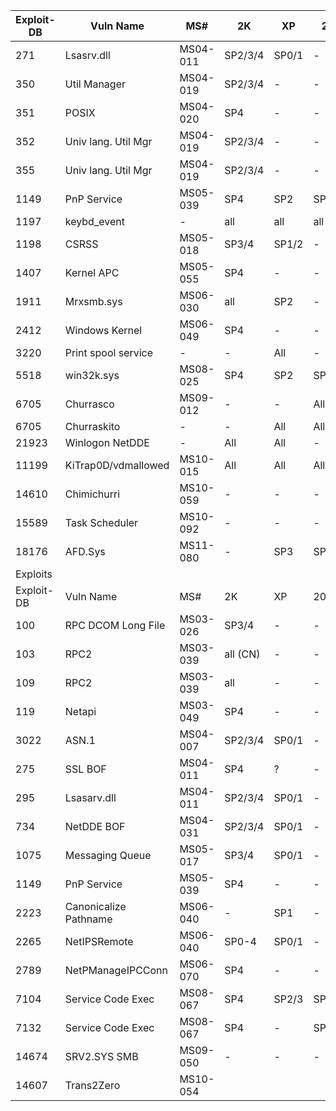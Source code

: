 |Exploit-DB|Vuln Name|MS#|2K|XP|2003|2008|Vista|7
| -------- | ---- | ---- | ---- | ---- | ---- | ---- | ---- | ---- |
|271|Lsasrv.dll|MS04-011|SP2/3/4|SP0/1|-|-|-|-
|350|Util Manager|MS04-019|SP2/3/4|-|-|-|-|-
|351|POSIX|MS04-020|SP4|-|-|-|-|-
|352|Univ lang. Util Mgr|MS04-019|SP2/3/4|-|-|-|-|-
|355|Univ lang. Util Mgr|MS04-019|SP2/3/4|-|-|-|-|-
|1149|PnP Service|MS05-039|SP4|SP2|SP1|-|-|-
|1197|keybd_event|- |all|all|all|-|-|-
|1198|CSRSS|MS05-018|SP3/4|SP1/2|-|-|-|-
|1407|Kernel APC|MS05-055|SP4|-|-|-|-|-
|1911|Mrxsmb.sys|MS06-030|all|SP2|-|-|-|-
|2412|Windows Kernel|MS06-049|SP4|-|-|-|-|-
|3220|Print spool service|-|-|All|-|-|-|-
|5518|win32k.sys|MS08-025|SP4|SP2|SP1/SP2|SP0|SP0/SP1|-
|6705|Churrasco|MS09-012|-|-|All|-|-|-
|6705|Churraskito|-|-|All|All|-|-|-
|21923|Winlogon NetDDE|-|All|All|-|-|-|-
|11199|KiTrap0D/vdmallowed|MS10-015|All|All|All|All|All|All
|14610|Chimichurri|MS10-059|-|-|-|All|All|SP0
|15589|Task Scheduler|MS10-092|-|-|-|SP0/SP1/SP2|SP1/SP2|SP0
|18176|AFD.Sys|MS11-080|-|SP3|SP3|-|-|-
|Exploits ||||||||
|Exploit-DB|Vuln Name|MS#|2K|XP|2003|2008|Vista|7
|100|RPC DCOM Long File|MS03-026|SP3/4|-|-|-|-|-
|103|RPC2|MS03-039|all (CN)|-|-|-|-|-
|109|RPC2|MS03-039|all|-|-|-|-|-
|119|Netapi|MS03-049|SP4|-|-|-|-|-
|3022|ASN.1|MS04-007|SP2/3/4|SP0/1|-|-|-|-
|275|SSL BOF|MS04-011|SP4|?|-|-|-|-
|295|Lsasarv.dll|MS04-011|SP2/3/4|SP0/1|-|-|-|-
|734|NetDDE BOF|MS04-031|SP2/3/4|SP0/1|-|-|-|-
|1075|Messaging Queue|MS05-017|SP3/4|SP0/1|-|-|-|-
|1149|PnP Service|MS05-039|SP4|-|-|-|-|-
|2223|Canonicalize Pathname|MS06-040|-|SP1|-|-|-|-
|2265|NetIPSRemote|MS06-040|SP0-4|SP0/1|-|-|-|-
|2789|NetPManageIPCConn|MS06-070|SP4|-|-|-|-|-
|7104|Service Code Exec|MS08-067|SP4|SP2/3|SP1/2|SP0|SP0/1|-
|7132|Service Code Exec|MS08-067|SP4|-|SP2|-|-|-
|14674|SRV2.SYS SMB|MS09-050|-|-|-|-|SP1/2|-
|14607|Trans2Zero|MS10-054||||||